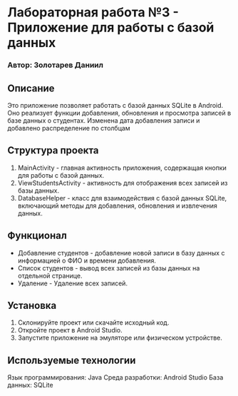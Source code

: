 # Лабораторная работа №3 - Приложение для работы с базой данных 
### Автор: Золотарев Даниил
## Описание
Это приложение позволяет работать с базой данных SQLite в Android. Оно реализует функции добавления, обновления и просмотра записей в базе данных о студентах. Изменена дата добавления записи и добавлено распределение по столбцам

## Структура проекта
1. MainActivity - главная активность приложения, содержащая кнопки для работы с базой данных.
2. ViewStudentsActivity - активность для отображения всех записей из базы данных.
3. DatabaseHelper - класс для взаимодействия с базой данных SQLite, включающий методы для добавления, обновления и извлечения данных.
## Функционал
- Добавление студентов - добавление новой записи в базу данных с информацией о ФИО и времени добавления.
- Список студентов - вывод всех записей из базы данных на отдельной странице.
- Удаление - Удаление всех записей.
## Установка
1. Склонируйте проект или скачайте исходный код.
2. Откройте проект в Android Studio.
3. Запустите приложение на эмуляторе или физическом устройстве.
## Используемые технологии
Язык программирования: Java
Среда разработки: Android Studio
База данных: SQLite
